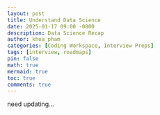 ```yaml
---
layout: post
title: Understand Data Science
date: 2025-01-17 09:00 -0800
description: Data Science Recap
author: khoa_pham
categories: [Coding Workspace, Interview Preps]
tags: [interview, roadmaps]
pin: false
math: true
mermaid: true
toc: true
comments: true
---
```


need updating...